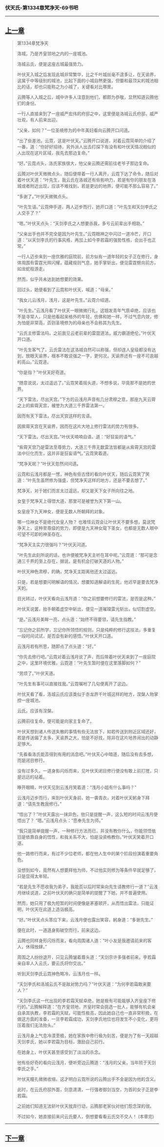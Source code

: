 ### 伏天氏-第1334章梵净天-69书吧

--------
[上一章](./34d316d4f4291f7afe683286bf61697f.md)
--------


>
>
>
>第1334章梵净天
>
>洛城，乃是齐皇领地之内的一座城池。
>
>洛城云氏，便是这座古城最强势力。
>
>叶伏天入城之后发现此城非常繁华，比之千叶城丝毫不遑多让，在天谕界，这属于中等级别的城池，比起下面的小城自然更强，但要和最顶尖的城池相比的话，却也只能称之为小城了，关键看对比哪里。
>
>云腾等人入城之后，城中许多人注意到他们，都颇为恭敬，显然知道云腾他们的身份。
>
>一行人直接来到了一座威严宏伟的府邸之中，这里便是洛城云氏府邸，威严壮观，有人前来出迎。
>
>“父亲，如何？”一位圣境修为的中年美妇看向云腾开口问道。
>
>“出了些差池，云霓，这是叶伏天。”云腾开口说道，对着云霓简单的介绍了一番，道：“你好好招待，另外派人出去打探下有没有和叶伏天情况相似的人出现在这片区域，我先去那边复命。”
>
>“好。”云霓点头，洛氏家族很大，他父亲云腾还需前往老爷子那边复命。
>
>云腾对叶伏天微微点头，随后便带着一行人离开，云霓下达了命令，随后对着叶伏天道：“叶先生，我云氏在洛城还有些影响力，若是有你的朋友在洛城或者附近出现，应该不难找到，若是更远的地界，便可能不那么容易了。”
>
>“多谢了。”叶伏天微微点头。
>
>“叶先生请。”云霓伸手道，两人迈步而行，她开口道：“叶先生和天剑李氏之人交手了？”
>
>“嗯。”叶伏天点头：“天剑李氏之人想要杀我，多亏云前辈出手相助。”
>
>“父亲出手也并不完全是因为叶先生。”云霓眼神之中闪过一道冷芒，开口道：“以天剑李氏的行事风格，再加上如今李若霜的强势性格，会出手也正常。”
>
>一行人迈步来到一座优雅的庭院前，前方似有一道年轻的女子正在修行，身体周围有雷霆光辉闪耀，蕴藏规则气息，她手掌斩出，便见雷霆劈向前方，如龙蛇般游走。
>
>然而，似乎并未达到她想要的效果。
>
>回过头，她便看到了云霓和叶伏天，喊道：“母亲。”
>
>“我女儿云浅月，浅月，这是叶先生。”云霓介绍道。
>
>“叶先生。”云浅月看了叶伏天一眼微微行礼，这银发青年气质卓绝，应该也不是寻常人，只是他看起来格外的年轻，仿佛和她一样，不过气息内敛，修为怕是非常高，否则圣境修为的母亲也不会称其为先生。
>
>“云氏主修雷法吗，之前我见云老前辈的雷霆道法，威力霸道绝伦。”叶伏天开口道。
>
>“叶先生客气了，云氏雷法在这洛城自然可以称强，但却连人皇级都没有达到，放眼天谕界，根本不敢说强之一字，更何况，天谕界还有一座不可逾越的高山。”云霓道。
>
>“你是指？”叶伏天好奇道。
>
>“随意说说，太过遥远了。”云霓笑着摇头道，不想多说，毕竟那不是她的世界。
>
>“天下雷法，尽出天宫。”下方的云浅月声音有几分肃穆之意，那座九天云霄之上的紫霄天宫，被誉为大道三千界雷法第一。
>
>因而有天下雷法，尽出天宫这样的言语。
>
>因紫霄天宫在天谕界，因而在这片大地上修行雷法的势力有很多。
>
>“天下雷法，尽出天宫。”叶伏天喃喃自语，道：“好狂妄的语气。”
>
>“紫霄天宫乃是雷法至尊势力，大道三千界无数雷法皆都是从紫霄天宫的雷法中衍化而生，这并非是狂妄语气。”云霓笑着道。
>
>“梵净天呢？”叶伏天忽然间问道。
>
>云霓和云浅月都是一愣，神色有些古怪的看向叶伏天，随后云霓笑了笑道：“叶先生虽然修为强盛，但梵净天这样的地方，还是不要去想了。”
>
>梵净天，对于她们而言太过遥远，却又是天下女子所向往之地。
>
>女皇于梵净天上得悟大道，那里可是被誉为天下第一山。
>
>女皇座下九天神女，便是无数人所朝拜的对象。
>
>哪一位神女不是绝代女皇人物？
>也难怪云霓会让叶伏天不要多想，莫说梵净天上，这种至尊级的势力，即便是九天神女麾下圣女，也都是无数人眼中可望不可即的神圣存在。
>
>“梵净天主实力很强吗？”叶伏天问道。
>
>“叶先生此刻所说的话，也许便被梵净天主听在耳中呢。”云霓道：“那可是念通三千界的至上存在，据说，是有机会打破天道的人物。”
>
>叶伏天神色肃穆，的确，梵净天主距离他还太过遥远。
>
>只是，若是想要问明解语的情况，想要知道解语的生死，他迟早是要去梵净天的。
>
>目光转过，叶伏天看向云浅月道：“你之前想要修行的雷法，是否是这种。”
>
>叶伏天说罢，抬手朝着虚空中斩出，便见一道璀璨雷光斩出，似切割虚空。
>
>“是。”云浅月美眸一亮，点头道：“始终不得要领，请先生指教。”
>
>“忘记你之前所学，忘记你所领悟的规则，只是纯粹的修行这技法，多重复一段时间试试，是否会有新的感悟。”叶伏天开口道。
>
>云浅月若有所思，随即点了点头道：“好。”
>
>“你先去修行吧。”云霓对着云浅月说了声，而后带着叶伏天来到了一座庭院之中，这里环境优雅，云霓道：“叶先生暂时便在这里落脚如何？”
>
>“劳烦了。”叶伏天道。
>
>“叶先生有事可以直接找我。”云霓嘱咐了几句便离开了这边。
>
>叶伏天看了看，洛城云氏应该类似于赤龙界千叶城这样的地方，涅槃人物掌控一座城池。
>
>云氏，应该有涅槃。
>
>云腾前往复命，便可能是向家主复命了。
>
>叶伏天想到诸人传送失散的事情有些无法放下，如若传送到附近区域还好，若是传送偏了太多，天谕界之大，怕是不好找，除非在这片地界闹出的动静足够大。
>
>“先看看洛氏能否得到有用的消息吧。”叶伏天心中暗道，随后没有去多想，而是闭目修行。
>
>没有过多久，一道身影闪烁而来，见叶伏天闭目修行便没有敢上前打搅，只是远远的站着。
>
>睁开眼睛，叶伏天见到云浅月笑着道：“浅月小姐有什么事吗？”
>
>云浅月迈步而行，来到叶伏天身前，她一袭青衣，对着叶伏天躬身下拜道：“请先生教我修行。”
>
>“悟出了？”叶伏天露出一抹异色，他只是提醒一声，这么短的时间云浅月便悟出了？
>“嗯。”云浅月点头：“愿奉先生为师。”
>
>“我只是简单提醒一声，一种修行方法而已，并没有教你什么，你能领悟依旧是依靠自身的悟性，和我关系不大，怕是没资格教你。”叶伏天笑着开口道。
>
>他一路修行而来，有过不少位老师，都在他人生中的某个阶段扮演着重要角色。
>
>没想到如今，竟然有人想要拜他为师，不过他实则修为等条件早就足够了，只是显得太年轻。
>
>“若是先生不愿收我为弟子，我能否以后时常来向先生请教修行一道？”云浅月继续说道，之前叶伏天的确只是简单的提醒了下她，并不普遍使用。
>
>然而，她只用了极为短暂的时间便像是茅塞顿开，从而悟出雷法，只能证明，叶伏天在此道上造诣极高。
>
>“好。”叶伏天点头答应下来，云浅月便也露出笑容，躬身道：“多谢先生。”
>
>便在此时，一道道身影破空而行，前来这边。
>
>云腾也同样身形闪烁而来，看向周围诸人道：“叶小友是我邀请前来的客人，休得放肆。”
>
>周围之人纷纷退开，只见云腾皱着眉头道：“天剑宗许多强者前来，李若霜亲自率人入云氏，要云氏将你交出。”
>
>听到天剑李氏云霓神色略冷，云浅月也一样。
>
>“天剑李氏和洛城云氏不是敌对势力吗？”叶伏天道：“为何李若霜敢来要人？”
>
>“天剑李氏这一代出现的李若霜天赋卓绝，她是极有可能能够入齐皇座下修行的。”云腾解释道：“在齐皇领地，齐皇时常会挑选一批人，能够有机会亲自承其执教，李若霜的天赋，可能性极高，因此她自己也一直非常积极，在做这方面的准备，一旦李若霜成功，天剑李氏地位也将发生不小变化，更将压着我们无法抬头。”
>
>云浅月身上气息冷漠至极，她在家族中修行极为刻苦，便是为了有一天超越天剑李氏，她以李若霜为目标，激励自己前行。
>
>在她身上，叶伏天甚至感受到了淡淡的杀念。
>
>他有些好奇的看向云浅月，便听旁边云腾道：“浅月的父亲，当年陨于天剑李氏之手。”
>
>叶伏天瞳孔微微收缩，这才明白云霓所说的云腾出手不全是因为他的含义。
>
>此时，在云氏府邸外面，剑意潇潇，一行强者御剑当空，为首的女子正是李若霜。
>
>之前她们知道无法斩叶伏天放弃行动，云腾那老家伙对他们怨念深的很。
>
>不过如今，她直接前来问云氏要人，倒想要看看云氏交不交人！
>(本章完)
>
>

--------
[下一章](./2cd09e0528c6a7f357a9533b7d22f4fd.md)
--------
